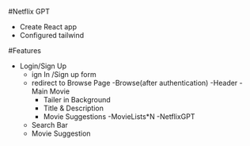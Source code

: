 #Netflix GPT

- Create React app
- Configured tailwind


#Features
- Login/Sign Up
    - ign In /Sign up form
    - redirect to Browse Page
-Browse(after authentication)
    -Header
    -Main Movie
        - Tailer in Background
        - Title & Description
        - Movie Suggestions
            -MovieLists*N
-NetflixGPT
    - Search Bar
    - Movie Suggestion
